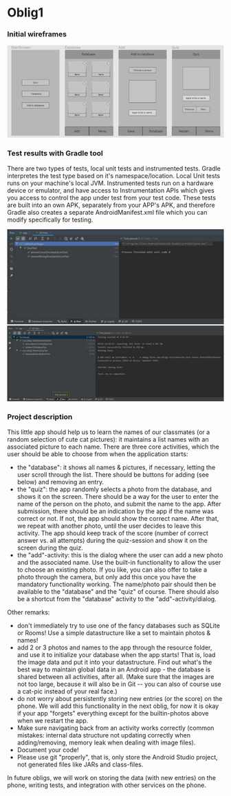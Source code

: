 <h1>Oblig1</h1>

<h3>Initial wireframes</h3>
<img src="wireframes_oblig1.jpg" title="wireframes">
<h3>Test results with Gradle tool</h3>
<p>There are two types of tests, local unit tests and instrumented tests. Gradle interpretes the test type based on it's namespace/location. Local Unit tests runs on your machine's local JVM. Instrumented tests run on a hardware device or emulator, and have access to Instrumentation APIs which gives you access to control the app under test from your test code. These tests are built into an own APK, separately from your APP's APK, and therefore Gradle also creates a separate AndroidManifest.xml file which you can modify specifically for testing.
</p>
<img src="tests_1.jpg" title="wireframes">
<img src="tests_2.jpg" title="wireframes">
<h3>Project description</h3>
<p>This little app should help us to learn the names of our classmates (or a random selection of cute cat pictures): it maintains a list names with an associated picture to each name. There are three core activities, which the user should be able to choose from when the application starts:</p>
<ul>
<li>the "database": it shows all names &amp; pictures, if necessary, letting the user scroll through the list. There should be buttons for adding (see below) and removing an entry.</li>
<li>the "quiz": the app randomly selects a photo from the database, and shows it on the screen. There should be a way for the user to enter the name of the person on the photo, and submit the name to the app. After submission, there should be an indication by the app if the name was correct or not. If not, the app should show the correct name. After that, we repeat with another photo, until the user decides to leave this activity. The app should keep track of the score (number of correct answer vs. all attempts) during the quiz-session and show it on the screen during the quiz.</li>
<li>the "add"-activity: this is the dialog where the user can add a new photo and the associated name. Use the built-in functionality to allow the user to choose an existing photo. If you like, you can also offer to take a photo through the camera, but only add this once you have the mandatory functionality working. The name/photo pair should then be available to the "database" and the "quiz" of course. There should also be a shortcut from the "database" activity to the "add"-activity/dialog.</li>
</ul>
<p>Other remarks:</p>
<ul>
<li>don't immediately try to use one of the fancy databases such as SQLite or Rooms! Use a simple datastructure like a set to maintain photos &amp; names!</li>
<li>add 2 or 3 photos and names to the app through the resource folder, and use it to initialize your database when the app starts! That is, load the image data and put it into your datastructure. Find out what's the best way to maintain global data in an Android app - the database is shared between all activities, after all. (Make sure that the images are not too large, because it will also be in Git -- you can also of course use a cat-pic instead of your real face.)</li>
<li>do not worry about persistently storing new entries (or the score) on the phone. We will add this functionality in the next oblig, for now it is okay if your app "forgets" everything except for the builtin-photos above when we restart the app.</li>
<li>Make sure navigating back from an activity works correctly (common mistakes: internal data structure not updating correctly when adding/removing, memory leak when dealing with image files).</li>
<li>Document your code!</li>
<li>Please use git "properly", that is, only store the Android Studio project, not generated files like JARs and class-files.</li>
</ul>
<p>In future obligs, we will work on storing the data (with new entries) on the phone, writing tests, and integration with other services on the phone.</p>
